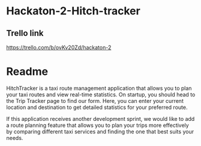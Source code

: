 # Hackaton-2-Hitch-tracker

## Trello link

https://trello.com/b/ovKv20Zd/hackaton-2

# Readme

HitchTracker is a taxi route management application that allows you to plan your taxi routes and view real-time statistics.
On startup, you should head to the Trip Tracker page to find our form. Here, you can enter your current location and destination to get detailed statistics for your preferred route.

If this application receives another development sprint, we would like to add a route planning feature that allows you to plan your trips more effectively by comparing different taxi services and finding the one that best suits your needs.

